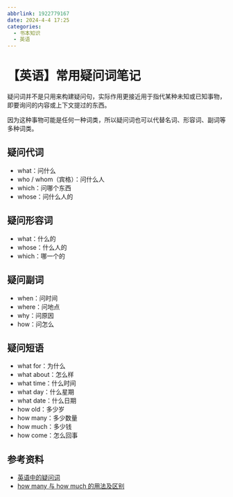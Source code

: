 ```yaml
---
abbrlink: 1922779167
date: 2024-4-4 17:25
categories:
  - 书本知识
  - 英语
---
```

# 【英语】常用疑问词笔记

疑问词并不是只用来构建疑问句，实际作用更接近用于指代某种未知或已知事物，即要询问的内容或上下文提过的东西。

因为这种事物可能是任何一种词类，所以疑问词也可以代替名词、形容词、副词等多种词类。

## 疑问代词

- what：问什么
- who / whom（宾格）：问什么人
- which：问哪个东西
- whose：问什么人的

## 疑问形容词

- what：什么的
- whose：什么人的
- which：哪一个的

## 疑问副词

- when：问时间
- where：问地点
- why：问原因
- how：问怎么

## 疑问短语

- what for：为什么
- what about：怎么样
- what time：什么时间
- what day：什么星期
- what date：什么日期
- how old：多少岁
- how many：多少数量
- how much：多少钱
- how come：怎么回事

## 参考资料

- [英语中的疑问词](https://zhuanlan.zhihu.com/p/336574537)
- [how many 与 how much 的用法及区别](https://zhuanlan.zhihu.com/p/352857761)